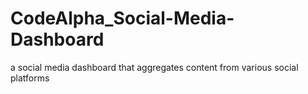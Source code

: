 # CodeAlpha_Social-Media-Dashboard
a social media dashboard that aggregates
content from various social platforms  
